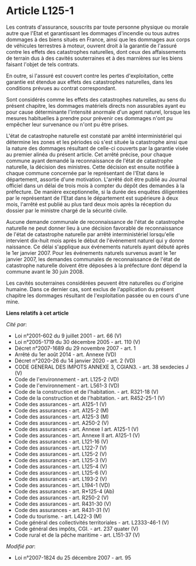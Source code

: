 # Article L125-1

Les contrats d'assurance, souscrits par toute personne physique ou morale autre que l'Etat et garantissant les dommages
d'incendie ou tous autres dommages à des biens situés en France, ainsi que les dommages aux corps de véhicules terrestres à
moteur, ouvrent droit à la garantie de l'assuré contre les effets des catastrophes naturelles, dont ceux des affaissements de
terrain dus à des cavités souterraines et à des marnières sur les biens faisant l'objet de tels contrats.

En outre, si l'assuré est couvert contre les pertes d'exploitation, cette garantie est étendue aux effets des catastrophes
naturelles, dans les conditions prévues au contrat correspondant.

Sont considérés comme les effets des catastrophes naturelles, au sens du présent chapitre, les dommages matériels directs non
assurables ayant eu pour cause déterminante l'intensité anormale d'un agent naturel, lorsque les mesures habituelles à
prendre pour prévenir ces dommages n'ont pu empêcher leur survenance ou n'ont pu être prises.

L'état de catastrophe naturelle est constaté par arrêté interministériel qui détermine les zones et les périodes où s'est
située la catastrophe ainsi que la nature des dommages résultant de celle-ci couverts par la garantie visée au premier alinéa
du présent article. Cet arrêté précise, pour chaque commune ayant demandé la reconnaissance de l'état de catastrophe
naturelle, la décision des ministres. Cette décision est ensuite notifiée à chaque commune concernée par le représentant de
l'Etat dans le département, assortie d'une motivation. L'arrêté doit être publié au Journal officiel dans un délai de trois
mois à compter du dépôt des demandes à la préfecture. De manière exceptionnelle, si la durée des enquêtes diligentées par le
représentant de l'Etat dans le département est supérieure à deux mois, l'arrêté est publié au plus tard deux mois après la
réception du dossier par le ministre chargé de la sécurité civile.

Aucune demande communale de reconnaissance de l'état de catastrophe naturelle ne peut donner lieu à une décision favorable de
reconnaissance de l'état de catastrophe naturelle par arrêté interministériel lorsqu'elle intervient dix-huit mois après le
début de l'événement naturel qui y donne naissance. Ce délai s'applique aux événements naturels ayant débuté après le 1er
janvier 2007. Pour les événements naturels survenus avant le 1er janvier 2007, les demandes communales de reconnaissance de
l'état de catastrophe naturelle doivent être déposées à la préfecture dont dépend la commune avant le 30 juin 2008.  

Les cavités souterraines considérées peuvent être naturelles ou d'origine humaine. Dans ce dernier cas, sont exclus de
l'application du présent chapitre les dommages résultant de l'exploitation passée ou en cours d'une mine.

**Liens relatifs à cet article**

_Cité par_:

  - Loi n°2001-602 du 9 juillet 2001 - art. 66 (V)
  - Loi n°2005-1719 du 30 décembre 2005 - art. 110 (V)
  - Décret n°2007-1689 du 29 novembre 2007 - art. 1
  - Arrêté du 1er août 2014 - art. Annexe (VD)
  - Décret n°2020-26 du 14 janvier 2020 - art. 2 (VD)
  - CODE GENERAL DES IMPOTS ANNEXE 3, CGIAN3. - art. 38 sexdecies J (V)
  - Code de l'environnement - art. L125-2 (VD)
  - Code de l'environnement - art. L561-3 (VD)
  - Code de la construction et de l'habitation. - art. R321-18 (V)
  - Code de la construction et de l'habitation. - art. R452-25-1 (V)
  - Code des assurances - art. A125-1 (V)
  - Code des assurances - art. A125-2 (M)
  - Code des assurances - art. A125-3 (M)
  - Code des assurances - art. A250-2 (V)
  - Code des assurances - art. Annexe I art. A125-1 (V)
  - Code des assurances - art. Annexe II art. A125-1 (V)
  - Code des assurances - art. L121-16 (V)
  - Code des assurances - art. L122-7 (V)
  - Code des assurances - art. L125-2 (V)
  - Code des assurances - art. L125-3 (V)
  - Code des assurances - art. L125-4 (V)
  - Code des assurances - art. L125-6 (V)
  - Code des assurances - art. L193-2 (V)
  - Code des assurances - art. L194-1 (VD)
  - Code des assurances - art. R*125-4 (Ab)
  - Code des assurances - art. R250-2 (V)
  - Code des assurances - art. R431-30 (V)
  - Code des assurances - art. R431-31 (V)
  - Code du tourisme. - art. L422-3 (M)
  - Code général des collectivités territoriales - art. L2333-46-1 (V)
  - Code général des impôts, CGI. - art. 237 quater (V)
  - Code rural et de la pêche maritime - art. L151-37 (V)

_Modifié par_:

  - Loi n°2007-1824 du 25 décembre 2007 - art. 95
